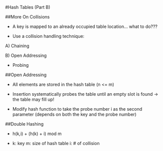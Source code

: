 #Hash Tables (Part B)

##More On Collisions

- A key is mapped to an already occupied table location... what to do???

- Use a collision handling technique: 

A) Chaining 

B) Open Addressing
- Probing

##Open Addressing

- All elements are stored in the hash table (n <= m)

- Insertion systematically probes the table until an empty slot is found -> the table may fill up!

- Modify hash function to take the probe number i as the second parameter (depends on both the key
and the probe number)

##Double Hashing

- h(k,i) + (h(k) + i) mod m

- k: key  m:  size of hash table  i: # of collision
